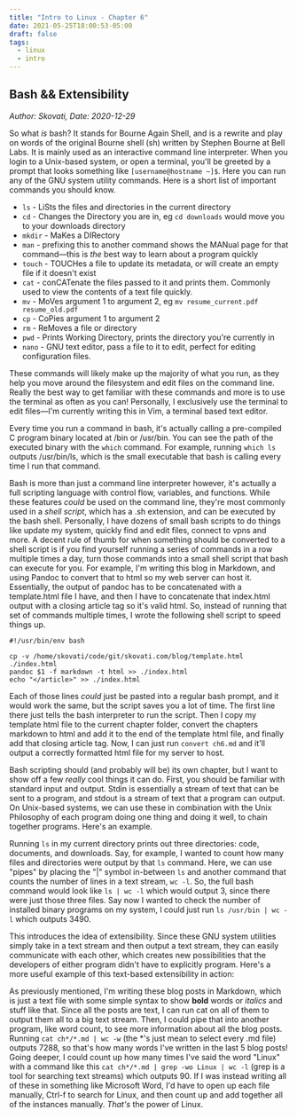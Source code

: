 ```yaml
---
title: "Intro to Linux - Chapter 6"
date: 2021-05-25T18:00:53-05:00
draft: false
tags:
  - linux
  - intro
---
```


## Bash && Extensibility
*Author: Skovati, Date: 2020-12-29*

So what *is* bash? It stands for Bourne Again Shell, and is a rewrite and play on words of the original Bourne shell (sh) written by Stephen Bourne at Bell Labs. It is mainly used as an interactive command line interpreter. When you login to a Unix-based system, or open a terminal, you'll be greeted by a prompt that looks something like `[username@hostname ~]$`. Here you can run any of the GNU system utility commands. Here is a short list of important commands you should know.

- `ls` - LiSts the files and directories in the current directory
- `cd` - Changes the Directory you are in, eg `cd downloads` would move you to your downloads directory
- `mkdir` - MaKes a DIRectory
- `man` - prefixing this to another command shows the MANual page for that command—this is *the* best way to learn about a program quickly
- `touch` - TOUCHes a file to update its metadata, or will create an empty file if it doesn't exist
- `cat` - conCATenate the files passed to it and prints them. Commonly used to view the contents of a text file quickly.
- `mv` - MoVes argument 1 to argument 2, eg `mv resume_current.pdf resume_old.pdf`
- `cp` - CoPies argument 1 to argument 2
- `rm` - ReMoves a file or directory
- `pwd` - Prints Working Directory, prints the directory you're currently in
- `nano` - GNU text editor, pass a file to it to edit, perfect for editing configuration files.

These commands will likely make up the majority of what you run, as they help you move around the filesystem and edit files on the command line. Really the best way to get familiar with these commands and more is to use the terminal as often as you can! Personally, I exclusively use the terminal to edit files—I'm currently writing this in Vim, a terminal based text editor. 

Every time you run a command in bash, it's actually calling a pre-compiled C program binary located at /bin or /usr/bin. You can see the path of the executed binary with the `which` command. For example, running `which ls` outputs /usr/bin/ls, which is the small executable that bash is calling every time I run that command. 

Bash is more than just a command line interpreter however, it's actually a full scripting language with control flow, variables, and functions. While these features *could* be used on the command line, they're most commonly used in a *shell script*, which has a .sh extension, and can be executed by the bash shell. Personally, I have dozens of small bash scripts to do things like update my system, quickly find and edit files, connect to vpns and more. A decent rule of thumb for when something should be converted to a shell script is if you find yourself running a series of commands in a row multiple times a day, turn those commands into a small shell script that bash can execute for you. For example, I'm writing this blog in Markdown, and using Pandoc to convert that to html so my web server can host it. Essentially, the output of pandoc has to be concatenated with a template.html file I have, and then I have to concatenate that index.html output with a closing article tag so it's valid html. So, instead of running that set of commands multiple times, I wrote the following shell script to speed things up. 

    #!/usr/bin/env bash

    cp -v /home/skovati/code/git/skovati.com/blog/template.html ./index.html
    pandoc $1 -f markdown -t html >> ./index.html
    echo "</article>" >> ./index.html

Each of those lines *could* just be pasted into a regular bash prompt, and it would work the same, but the script saves you a lot of time. The first line there just tells the bash interpreter to run the script. Then I copy my template html file to the current chapter folder, convert the chapters markdown to html and add it to the end of the template html file, and finally add that closing article tag. Now, I can just run `convert ch6.md` and it'll output a correctly formatted html file for my server to host. 

Bash scripting should (and probably will be) its own chapter, but I want to show off a few *really* cool things it can do. First, you should be familiar with standard input and output. Stdin is essentially a stream of text that can be sent to a program, and stdout is a stream of text that a program can output. On Unix-based systems, we can use these in combination with the Unix Philosophy of each program doing one thing and doing it well, to chain together programs. Here's an example.

Running `ls` in my current directory prints out three directories: code, documents, and downloads. Say, for example, I wanted to count how many files and directories were output by that `ls` command. Here, we can use "pipes" by placing the "|" symbol in-between `ls` and another command that counts the number of lines in a text stream, `wc -l`. So, the full bash command would look like `ls | wc -l` which would output 3, since there were just those three files. Say now I wanted to check the number of installed binary programs on my system, I could just run `ls /usr/bin | wc -l` which outputs 3490. 

This introduces the idea of extensibility. Since these GNU system utilities simply take in a text stream and then output a text stream, they can easily communicate with each other, which creates new possibilities that the developers of either program didn't have to explicitly program. Here's a more useful example of this text-based extensibility in action:

As previously mentioned, I'm writing these blog posts in Markdown, which is just a text file with some simple syntax to show **bold** words or *italics* and stuff like that. Since all the posts are text, I can run cat on all of them to output them all to a big text stream. Then, I could pipe that into another program, like word count, to see more information about all the blog posts. Running `cat ch*/*.md | wc -w` (the \*'s just mean to select every .md file) outputs 7288, so that's how many words I've written in the last 5 blog posts! Going deeper, I could count up how many times I've said the word "Linux" with a command like this `cat ch*/*.md | grep -wo Linux | wc -l` (grep is a tool for searching text streams) which outputs 90. If I was instead writing all of these in something like Microsoft Word, I'd have to open up each file manually, Ctrl-f to search for Linux, and then count up and add together all of the instances manually. *That's* the power of Linux. 
